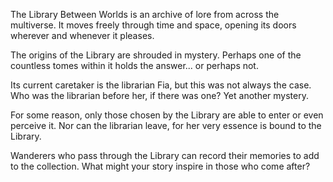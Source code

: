 <!-- title: The Library -->

The Library Between Worlds is an archive of lore from across the multiverse. It moves freely through time and space, opening its doors wherever and whenever it pleases.

The origins of the Library are shrouded in mystery. Perhaps one of the countless tomes within it holds the answer... or perhaps not.

Its current caretaker is the librarian Fia, but this was not always the case. Who was the librarian before her, if there was one? Yet another mystery.

For some reason, only those chosen by the Library are able to enter or even perceive it. Nor can the librarian leave, for her very essence is bound to the Library.

Wanderers who pass through the Library can record their memories to add to the collection. What might your story inspire in those who come after?
